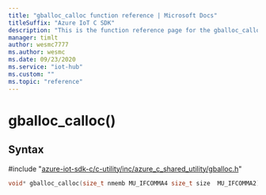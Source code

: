 ```yaml
---                             
title: "gballoc_calloc function reference | Microsoft Docs" 
titleSuffix: "Azure IoT C SDK"            
description: "This is the function reference page for the gballoc_calloc() function in the Azure IoT C SDK. This SDK is used with Azure IoT Hub and Azure IoT Hub Device Provisioning Service"            
manager: timlt                 
author: wesmc7777              
ms.author: wesmc               
ms.date: 09/23/2020                    
ms.service: "iot-hub"             
ms.custom: ""                
ms.topic: "reference"        
---                            
```


# gballoc_calloc()

## Syntax

\#include "[azure-iot-sdk-c/c-utility/inc/azure_c_shared_utility/gballoc.h](../gballoc-h.md)"  
```C
void* gballoc_calloc(size_t nmemb MU_IFCOMMA4 size_t size  MU_IFCOMMA2);
```

